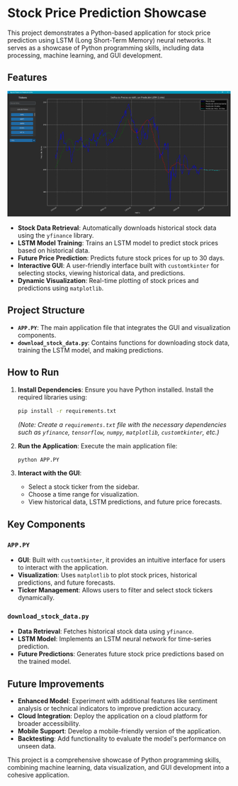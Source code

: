 # Stock Price Prediction Showcase

This project demonstrates a Python-based application for stock price prediction using LSTM (Long Short-Term Memory) neural networks. It serves as a showcase of Python programming skills, including data processing, machine learning, and GUI development.

## Features
![Application Screenshot](Screenshot.png)

- **Stock Data Retrieval**: Automatically downloads historical stock data using the `yfinance` library.
- **LSTM Model Training**: Trains an LSTM model to predict stock prices based on historical data.
- **Future Price Prediction**: Predicts future stock prices for up to 30 days.
- **Interactive GUI**: A user-friendly interface built with `customtkinter` for selecting stocks, viewing historical data, and predictions.
- **Dynamic Visualization**: Real-time plotting of stock prices and predictions using `matplotlib`.

## Project Structure

- **`APP.PY`**: The main application file that integrates the GUI and visualization components.
- **`download_stock_data.py`**: Contains functions for downloading stock data, training the LSTM model, and making predictions.

## How to Run

1. **Install Dependencies**:
   Ensure you have Python installed. Install the required libraries using:
   ```bash
   pip install -r requirements.txt
   ```
   *(Note: Create a `requirements.txt` file with the necessary dependencies such as `yfinance`, `tensorflow`, `numpy`, `matplotlib`, `customtkinter`, etc.)*

2. **Run the Application**:
   Execute the main application file:
   ```bash
   python APP.PY
   ```

3. **Interact with the GUI**:
   - Select a stock ticker from the sidebar.
   - Choose a time range for visualization.
   - View historical data, LSTM predictions, and future price forecasts.

## Key Components

### `APP.PY`

- **GUI**: Built with `customtkinter`, it provides an intuitive interface for users to interact with the application.
- **Visualization**: Uses `matplotlib` to plot stock prices, historical predictions, and future forecasts.
- **Ticker Management**: Allows users to filter and select stock tickers dynamically.

### `download_stock_data.py`

- **Data Retrieval**: Fetches historical stock data using `yfinance`.
- **LSTM Model**: Implements an LSTM neural network for time-series prediction.
- **Future Predictions**: Generates future stock price predictions based on the trained model.

## Future Improvements

- **Enhanced Model**: Experiment with additional features like sentiment analysis or technical indicators to improve prediction accuracy.
- **Cloud Integration**: Deploy the application on a cloud platform for broader accessibility.
- **Mobile Support**: Develop a mobile-friendly version of the application.
- **Backtesting**: Add functionality to evaluate the model's performance on unseen data.

This project is a comprehensive showcase of Python programming skills, combining machine learning, data visualization, and GUI development into a cohesive application.
